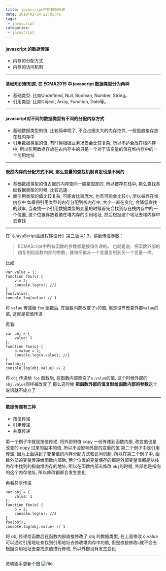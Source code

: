 ```yaml
---
title: javascript中的数据传递
date: 2018-02-24 22:01:46
tags:
 - javascript
categories:
 - javascript
---
```



#### javascript 的数据传递
 - 内存的分配方式
 - 内存的访问机制

---
#### 基础知识都知道, 在 ECMA2015 中 javascript 数据类型分为两种
- 基础类型: 比如Undefined, Null, Boolean, Number, String。
- 引用类型: 比如Object, Array, Function, Date等。
<!--more-->
---
#### javascript对不同的数据类型有不同的分配内存方式

 - 基础数据类型的值, 比较简单明了, 不会占据太大的内存控件, 一般是直接存放在栈内存中
 - 引用数据类型的值, 有时候根据业务场景会比较复杂, 所以不适合放在栈内存中, 所以引用数据存放在占内存中的只是一个对于该变量的值在堆内存中的一个引用地址
---
#### 既然内存的分配方式不同, 那么变量的查找机制肯定也是不同的

 - 基础数据类型的值占据的内存空间一般是固定的, 所以被存在栈中, 那么查找基础数据类型的时候, 比较迅速
 - 而引用类型的值比较复杂, 可能会比较庞大, 也有可能会比较小, 所以被存在堆内存中
  如果将引用类型的内存分配到栈内存中, 大小一直在变化, 会降低查找的效率, 当查找一个引用数据类型的变量的时候首先会找到存在栈内存中的一个位置, 这个位置存放着值在堆内存的引用地址, 然后根据这个地址去堆内存中去查找

---
 在《JavaScript高级程序设计》第三版 4.1.3，讲到传递参数：
> ECMAScript中所有函数的参数都是按值传递的。
也就是说，把函数外部的值复制给函数内部的参数，就和把值从一个变量复制到另一个变量一样。

比如:
```
var value = 1;
function foo(v) {
    v = 2;
    console.log(v); //2
}
foo(value);
console.log(value) // 1
```
将 `value` 传递给 `foo` 函数后, 在函数内部改变了`v`的值, 但是没有改变外部`value`的值, 这就是按值传递

再看:

```
var obj = {
    value: 1
};
function foo(o) {
    o.value = 2;
    console.log(o.value); //2
}
foo(obj);
console.log(obj.value) // 2
```
将 `obj` 传递给 `foo` 函数后, 在函数内部改变了`o.value`的值,  这个时候外部的 `obj.value`同样被改变了,那么这时候 **把函数外部的值复制给函数内部的参数**这个说话就不成立了

---
#### 数据传递有三种

- 按值传递
- 引用传递
- 共享传递

第一个例子中就是按值传递, 将外部的值 copy 一份传递到函数内部, 改变值也是改变的 copy 过来的副本的值, 所以不会影响外部的变量的值
第二个例子中是引用传递, 因为上面讲到了变量值的内存分配方式和访问机制, 所以在第二个例子中, 函数外部的变量传递给函数内部后, 两个位置的变量保存的都是外部变量值都是从栈内存中找到的指向堆内存的地址, 所以在函数内部去修改 `obj`的时候, 外部也是指向的这个内存地址, 所以修改都都会发生变化

再看共享传递
```
var obj = {
    value: 1
};
function foo(o) {
    o = 2;
    console.log(o); //2
}
foo(obj);
console.log(obj.value) // 1
```
将 obj 传递给函数后在函数内部直接修改了 obj 的数据类型, 在上面修改 o.value 可以通过引用地址查找到引用地址去修改堆内存中的值, 但是直接修改`o`就不会去根据引用地址去查找原值进行修改, 所以外部没有发生变化

---
灵魂画手更新个图
![file](https://cdn.iluoy.com/uploads/articles/9104e579085a73bbfdbf757f95821c32.png)